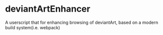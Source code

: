 # deviantArtEnhancer
A userscript that for enhancing browsing of deviantArt, based on a modern build system(i.e. webpack)
